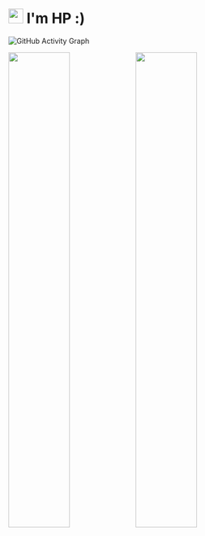 # <img src="https://github.com/TheDudeThatCode/TheDudeThatCode/blob/master/Assets/Hi.gif" width="29px"> I'm HP :)
<!-- 인사
  ![header](https://capsule-render.vercel.app/api?type=waving&text=⭐️Welcome%20To%20HP✨Log⭐️&section=header&fontSize=50&color=auto&height=200)
-->
![GitHub Activity Graph](https://activity-graph.herokuapp.com/graph?username=hovelopin&theme=dracula&hide_border=true)

<!-- 
- 🔭 I’m currently working on ...
- 🌱 I’m currently learning FrontEnd Development
- 📫 How to reach me: ...
- 📝 Checkout my Resume ...
- 🧑🏻‍💻 I'm studying [HERE](https://glass-beluga-2c4.notion.site/d8f4c176f8d74ac7a3e34f05428aa1ad)
-->

<!-- 코드 소개
```javascript
const hovelopin = {
  pronouns: "He" | "Him",
  code: ["Javascript", "TypeScript" , "Python"],
  technologies: {
      frondEnd :  ["React"],
      backEnd : ["Node"]
  }
};
```
-->
<div>
<img width="49%" src="https://github-readme-stats.vercel.app/api?username=hovelopin&show_icons=true&theme=tokyonight">
<img width="49%" src="http://github-readme-streak-stats.herokuapp.com?user=hovelopin&theme=tokyonight&date_format=%5BY%20%5DM%20j">
</div>
